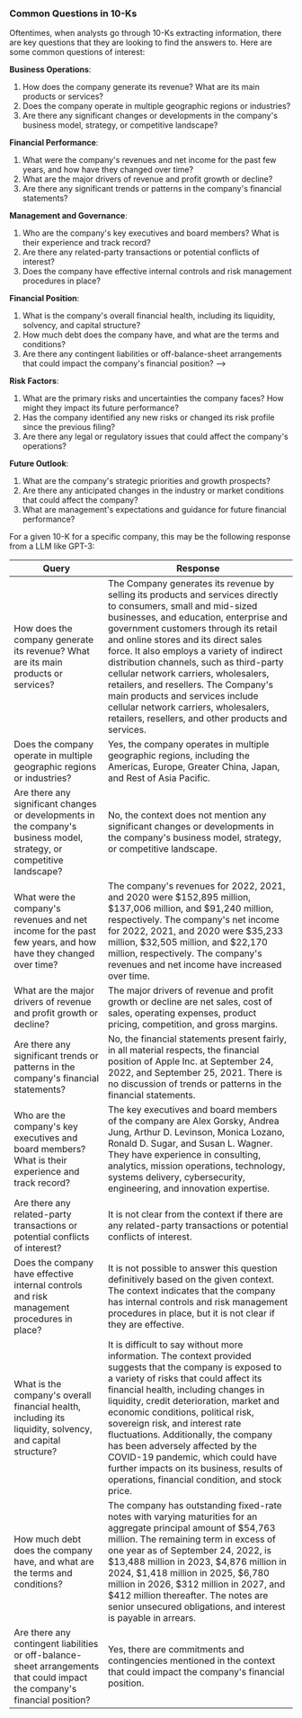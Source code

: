 
### Common Questions in 10-Ks

Oftentimes, when analysts go through 10-Ks extracting information, there are key questions that they are looking to find the answers to. Here are some common questions of interest:

**Business Operations**:

1. How does the company generate its revenue? What are its main products or services?
2. Does the company operate in multiple geographic regions or industries?
3. Are there any significant changes or developments in the company's business model, strategy, or competitive landscape?

**Financial Performance**:

1. What were the company's revenues and net income for the past few years, and how have they changed over time?
2. What are the major drivers of revenue and profit growth or decline?
3. Are there any significant trends or patterns in the company's financial statements?

**Management and Governance**:

1. Who are the company's key executives and board members? What is their experience and track record?
2. Are there any related-party transactions or potential conflicts of interest?
3. Does the company have effective internal controls and risk management procedures in place?

**Financial Position**:

1. What is the company's overall financial health, including its liquidity, solvency, and capital structure?
2. How much debt does the company have, and what are the terms and conditions?
3. Are there any contingent liabilities or off-balance-sheet arrangements that could impact the company's financial position? -->

**Risk Factors**:

1. What are the primary risks and uncertainties the company faces? How might they impact its future performance?
2. Has the company identified any new risks or changed its risk profile since the previous filing?
3. Are there any legal or regulatory issues that could affect the company's operations?

**Future Outlook**:

1. What are the company's strategic priorities and growth prospects?
2. Are there any anticipated changes in the industry or market conditions that could affect the company?
3. What are management's expectations and guidance for future financial performance?

For a given 10-K for a specific company, this may be the following response from a LLM like GPT-3:


| Query | Response |
| --- | --- |
| How does the company generate its revenue? What are its main products or services? | The Company generates its revenue by selling its products and services directly to consumers, small and mid-sized businesses, and education, enterprise and government customers through its retail and online stores and its direct sales force. It also employs a variety of indirect distribution channels, such as third-party cellular network carriers, wholesalers, retailers, and resellers. The Company's main products and services include cellular network carriers, wholesalers, retailers, resellers, and other products and services. |
| Does the company operate in multiple geographic regions or industries? | Yes, the company operates in multiple geographic regions, including the Americas, Europe, Greater China, Japan, and Rest of Asia Pacific. |
| Are there any significant changes or developments in the company's business model, strategy, or competitive landscape? | No, the context does not mention any significant changes or developments in the company's business model, strategy, or competitive landscape. |
| What were the company's revenues and net income for the past few years, and how have they changed over time? | The company's revenues for 2022, 2021, and 2020 were $152,895 million, $137,006 million, and $91,240 million, respectively. The company's net income for 2022, 2021, and 2020 were $35,233 million, $32,505 million, and $22,170 million, respectively. The company's revenues and net income have increased over time. |
| What are the major drivers of revenue and profit growth or decline? | The major drivers of revenue and profit growth or decline are net sales, cost of sales, operating expenses, product pricing, competition, and gross margins. |
| Are there any significant trends or patterns in the company's financial statements? | No, the financial statements present fairly, in all material respects, the financial position of Apple Inc. at September 24, 2022, and September 25, 2021. There is no discussion of trends or patterns in the financial statements. |
| Who are the company's key executives and board members? What is their experience and track record? | The key executives and board members of the company are Alex Gorsky, Andrea Jung, Arthur D. Levinson, Monica Lozano, Ronald D. Sugar, and Susan L. Wagner. They have experience in consulting, analytics, mission operations, technology, systems delivery, cybersecurity, engineering, and innovation expertise. |
| Are there any related-party transactions or potential conflicts of interest? | It is not clear from the context if there are any related-party transactions or potential conflicts of interest. |
| Does the company have effective internal controls and risk management procedures in place? | It is not possible to answer this question definitively based on the given context. The context indicates that the company has internal controls and risk management procedures in place, but it is not clear if they are effective. |
| What is the company's overall financial health, including its liquidity, solvency, and capital structure? | It is difficult to say without more information. The context provided suggests that the company is exposed to a variety of risks that could affect its financial health, including changes in liquidity, credit deterioration, market and economic conditions, political risk, sovereign risk, and interest rate fluctuations. Additionally, the company has been adversely affected by the COVID-19 pandemic, which could have further impacts on its business, results of operations, financial condition, and stock price. |
| How much debt does the company have, and what are the terms and conditions? | The company has outstanding fixed-rate notes with varying maturities for an aggregate principal amount of $54,763 million. The remaining term in excess of one year as of September 24, 2022, is $13,488 million in 2023, $4,876 million in 2024, $1,418 million in 2025, $6,780 million in 2026, $312 million in 2027, and $412 million thereafter. The notes are senior unsecured obligations, and interest is payable in arrears. |
| Are there any contingent liabilities or off-balance-sheet arrangements that could impact the company's financial position? | Yes, there are commitments and contingencies mentioned in the context that could impact the company's financial position. |